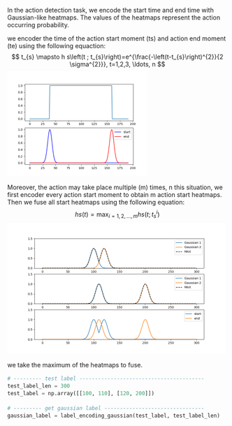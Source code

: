 In the action detection task, we encode the start time and end time with Gaussian-like heatmaps. The values of the heatmaps represent the action occurring probability.

we encoder the time of the action start moment (ts) and action end moment (te) using the following equaction:
$$
t_{s} \mapsto h s\left(t ; t_{s}\right)=e^{\frac{-\left(t-t_{s}\right)^{2}}{2 \sigma^{2}}}, t=1,2,3, \ldots, n
$$
<img src="gaussian_smooth_label.png" alt="gaussian_smooth_label" style="zoom: 50%;" />

Moreover, the action may take place multiple (m) times, n this situation, we first encoder every action start moment to obtain m action start heatmaps. Then we fuse all start heatmaps using the following equation:
$$
h s(t)=\max _{i=1,2, \ldots, m} h s\left(t ; t_{s}^{i}\right)
$$
<img src="gaussian_label_multi-action_0.png" alt="gaussian_label_multi-action" style="zoom:50%;" />

we take the maximum of the heatmaps to fuse.

```python
# --------- test label ----------------------------------------
test_label_len = 300
test_label = np.array([[100, 110], [120, 200]])

# --------- get gaussian label --------------------------------
gaussian_label = label_encoding_gaussian(test_label, test_label_len)
```





